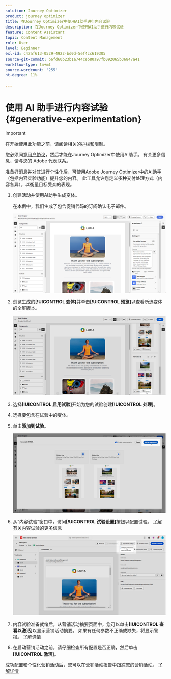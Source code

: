 ```yaml
---
solution: Journey Optimizer
product: journey optimizer
title: 在Journey Optimizer中使用AI助手进行内容试验
description: 在Journey Optimizer中使用AI助手进行内容试验
feature: Content Assistant
topic: Content Management
role: User
level: Beginner
exl-id: c47af613-0529-4922-bd0d-5ef4cc619305
source-git-commit: b6fd60b23b1a744ceb80a97fb092065b36847a41
workflow-type: tm+mt
source-wordcount: '255'
ht-degree: 11%

---
```


# 使用 AI 助手进行内容试验{#generative-experimentation}

>[!IMPORTANT]
>
>在开始使用此功能之前，请阅读相关的[护栏和限制](gs-generative.md#generative-guardrails)。
></br>
>
>您必须同意[用户协议](https://www.adobe.com/legal/licenses-terms/adobe-dx-gen-ai-user-guidelines.html)，然后才能在Journey Optimizer中使用AI助手。 有关更多信息，请与您的 Adobe 代表联系。

准备好消息并对其进行个性化后，可使用Adobe Journey Optimizer中的AI助手（包括内容实验功能）提升您的内容。 此工具允许您定义多种交付处理方式（内容各异），以衡量目标受众的表现。

1. 创建活动并使用AI助手生成变体。

   在本例中，我们生成了包含促销代码的订阅确认电子邮件。

   ![](assets/experiment-genai-1.png)

1. 浏览生成的&#x200B;**[!UICONTROL 变体]**&#x200B;并单击&#x200B;**[!UICONTROL 预览]**&#x200B;以查看所选变体的全屏版本。

   ![](assets/experiment-genai-2.png)

1. 选择&#x200B;**[!UICONTROL 启用试验]**&#x200B;开始为您的试验创建&#x200B;**[!UICONTROL 处理]**。

1. 选择要包含在试验中的变体。

1. 单击&#x200B;**添加到试验**。

   ![](assets/experiment-genai-3.png)

1. 从“内容试验”窗口中，访问&#x200B;**[!UICONTROL 试验设置]**&#x200B;按钮以配置试验。 [了解有关内容试验的更多信息](../content-management/content-experiment.md)

   ![](assets/experiment-genai-4.png)

1. 内容试验准备就绪后，从营销活动摘要页面中，您可以单击&#x200B;**[!UICONTROL 查看以激活]**&#x200B;以显示营销活动摘要。 如果有任何参数不正确或缺失，将显示警报。 [了解详情](../content-management/content-experiment.md#treatment-experiment)

1. 在启动营销活动之前，请仔细检查所有配置是否正确，然后单击&#x200B;**[!UICONTROL 激活]**。

成功配置和个性化营销活动后，您可以在营销活动报告中跟踪您的营销活动。 [了解详情](../reports/campaign-global-report-cja.md)
